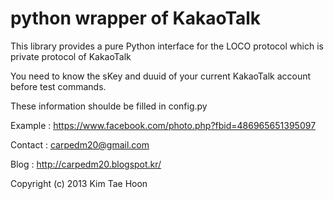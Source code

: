  python wrapper of KakaoTalk
=====
 
This library provides a pure Python interface for the LOCO protocol which is private protocol of KakaoTalk

You need to know the sKey and duuid of your current KakaoTalk account before test commands.

These information shoulde be filled in config.py

Example : https://www.facebook.com/photo.php?fbid=486965651395097

Contact : carpedm20@gmail.com

Blog : http://carpedm20.blogspot.kr/

Copyright (c) 2013 Kim Tae Hoon
